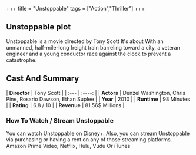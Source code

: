 +++
title = "Unstoppable"
tags = ["Action","Thriller"]
+++
## Unstoppable plot
Unstoppable is a movie directed by Tony Scott It's about With an unmanned, half-mile-long freight train barreling toward a city, a veteran engineer and a young conductor race against the clock to prevent a catastrophe.
## Cast And Summary
| **Director**      | Tony Scott |
    | :---        |    :----:   |
    |  **Actors** | Denzel Washington, Chris Pine, Rosario Dawson, Ethan Suplee |
    | **Year**   | 2010    |
    |  **Runtime** | 98 Minutes |
    |  **Rating** | 6.8 / 10 | 
    |  **Revenue** | 81.56$ Millions |
### How To Watch / Stream Unstoppable
You can watch Unstoppable on Disney+.
Also, you can stream Unstoppable via purchasing or having a rent on any of those streaming platforms.
Amazon Prime Video, Netflix, Hulu, Vudu Or iTunes